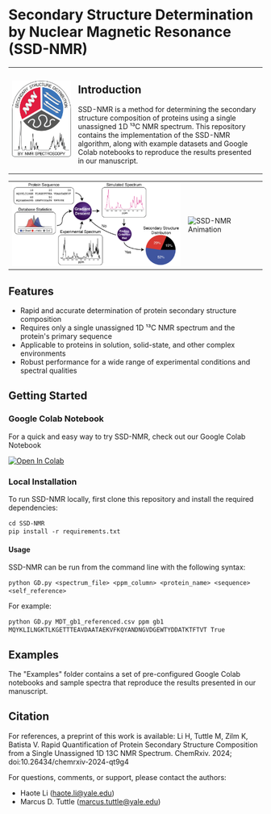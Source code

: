 # Secondary Structure Determination by Nuclear Magnetic Resonance (SSD-NMR)



<table>
  <tr>
    <td><img src="logo_v4.png" alt="SSD-NMR Logo" width="1000"></td>
    <td>
      <h2>Introduction</h2>
      <p>
        SSD-NMR is a method for determining the secondary structure composition of proteins using a single unassigned 1D ¹³C NMR spectrum. This repository contains the implementation of the SSD-NMR algorithm, along with example datasets and Google Colab notebooks to reproduce the results presented in our manuscript.
      </p>
    </td>
  </tr>
</table>

<table>
  <tr>
    <td><img src="G_abstract.png" alt="SSD-NMR Abstract" width="400"></td>
    <td><img src="ubq_.gif" alt="SSD-NMR Animation" width="387"></td>
  </tr>
</table>

## Features

- Rapid and accurate determination of protein secondary structure composition
- Requires only a single unassigned 1D ¹³C NMR spectrum and the protein's primary sequence
- Applicable to proteins in solution, solid-state, and other complex environments
- Robust performance for a wide range of experimental conditions and spectral qualities


## Getting Started
### Google Colab Notebook
For a quick and easy way to try SSD-NMR, check out our Google Colab Notebook

[![Open In Colab](https://colab.research.google.com/assets/colab-badge.svg)](https://colab.research.google.com/drive/10t5P9UlA97Uxn-zm2xd19-a8anljQKwO?usp=sharing)


### Local Installation
To run SSD-NMR locally, first clone this repository and install the required dependencies:
```
cd SSD-NMR
pip install -r requirements.txt
```
#### Usage
SSD-NMR can be run from the command line with the following syntax:
```
python GD.py <spectrum_file> <ppm_column> <protein_name> <sequence> <self_reference>
```
For example:
```
python GD.py MDT_gb1_referenced.csv ppm gb1 MQYKLILNGKTLKGETTTEAVDAATAEKVFKQYANDNGVDGEWTYDDATKTFTVT True
```


## Examples
The "Examples" folder contains a set of pre-configured Google Colab notebooks and sample spectra that reproduce the results presented in our manuscript.

## Citation
For references, a preprint of this work is available:  Li H, Tuttle M, Zilm K, Batista V. Rapid Quantification of Protein Secondary Structure Composition from a Single Unassigned 1D 13C NMR Spectrum. ChemRxiv. 2024; doi:10.26434/chemrxiv-2024-qt9g4


For questions, comments, or support, please contact the authors:

- Haote Li (haote.li@yale.edu)
- Marcus D. Tuttle (marcus.tuttle@yale.edu)
